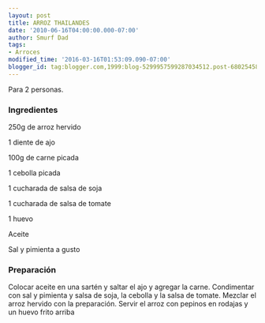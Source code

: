 ```yaml
---
layout: post
title: ARROZ THAILANDES
date: '2010-06-16T04:00:00.000-07:00'
author: Smurf Dad
tags:
- Arroces
modified_time: '2016-03-16T01:53:09.090-07:00'
blogger_id: tag:blogger.com,1999:blog-5299957599287034512.post-680254589920342965
---
```


Para 2 personas.

<h3>Ingredientes</h3>

250g de arroz hervido

1 diente de ajo

100g de carne picada

1 cebolla picada

1 cucharada de salsa de soja

1 cucharada de salsa de tomate

1 huevo

Aceite

Sal y pimienta a gusto

<h3>Preparación</h3>

Colocar aceite en una sartén y saltar el ajo y agregar la carne. Condimentar con sal y pimienta y salsa de soja, la cebolla y la salsa de tomate. Mezclar el arroz hervido con la preparación. Servir el arroz con pepinos en rodajas y un huevo frito arriba

